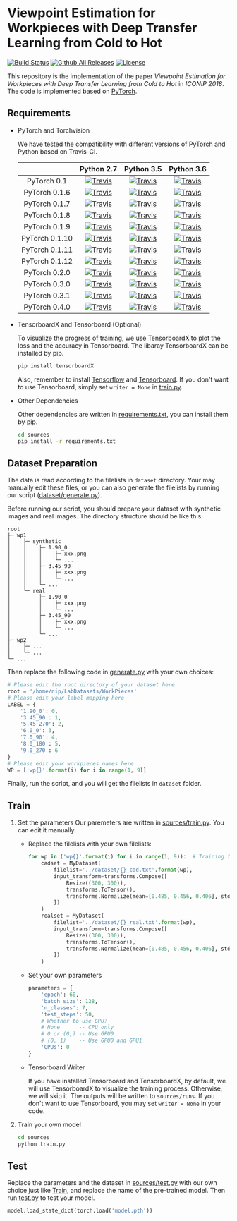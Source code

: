 # Viewpoint Estimation for Workpieces with Deep Transfer Learning from Cold to Hot

[![Build Status][badge]][link]
[![Github All Releases](https://img.shields.io/github/downloads/haotian-wang/viewpoint-estimation/total.svg)](https://github.com/haotian-wang/viewpoint-estimation/releases)
[![License](https://img.shields.io/badge/license-MIT-blue.svg)](https://opensource.org/licenses/MIT)

This repository is the implementation of the paper *Viewpoint Estimation for Workpieces with Deep Transfer Learning from Cold to Hot* in *ICONIP 2018*. The code is implemented based on [PyTorch][pytorch].

## Requirements

- PyTorch and Torchvision

    We have tested the compatibility with different versions of PyTorch and Python based on Travis-CI.

    |                |         Python 2.7         |         Python 3.5         |         Python 3.6         |
    |:--------------:|:--------------------------:|:--------------------------:|:--------------------------:|
    | PyTorch 0.1    | [![Travis][badge1]][link]  | [![Travis][badge13]][link] | [![Travis][badge25]][link] |
    | PyTorch 0.1.6  | [![Travis][badge2]][link]  | [![Travis][badge14]][link] | [![Travis][badge26]][link] |
    | PyTorch 0.1.7  | [![Travis][badge3]][link]  | [![Travis][badge15]][link] | [![Travis][badge27]][link] |
    | PyTorch 0.1.8  | [![Travis][badge4]][link]  | [![Travis][badge16]][link] | [![Travis][badge28]][link] |
    | PyTorch 0.1.9  | [![Travis][badge5]][link]  | [![Travis][badge17]][link] | [![Travis][badge29]][link] |
    | PyTorch 0.1.10 | [![Travis][badge6]][link]  | [![Travis][badge18]][link] | [![Travis][badge30]][link] |
    | PyTorch 0.1.11 | [![Travis][badge7]][link]  | [![Travis][badge19]][link] | [![Travis][badge31]][link] |
    | PyTorch 0.1.12 | [![Travis][badge8]][link]  | [![Travis][badge20]][link] | [![Travis][badge32]][link] |
    | PyTorch 0.2.0  | [![Travis][badge9]][link]  | [![Travis][badge21]][link] | [![Travis][badge33]][link] |
    | PyTorch 0.3.0  | [![Travis][badge10]][link] | [![Travis][badge22]][link] | [![Travis][badge34]][link] |
    | PyTorch 0.3.1  | [![Travis][badge11]][link] | [![Travis][badge23]][link] | [![Travis][badge35]][link] |
    | PyTorch 0.4.0  | [![Travis][badge12]][link] | [![Travis][badge24]][link] | [![Travis][badge36]][link] |

[python]:  https://python.org
[pytorch]: https://pytorch.org
[badge]:   https://travis-ci.org/haotian-wang/ci-test.svg?branch=master
[badge1]:  https://travis-matrix-badges.herokuapp.com/repos/haotian-wang/ci-test/branches/master/1
[badge2]:  https://travis-matrix-badges.herokuapp.com/repos/haotian-wang/ci-test/branches/master/2
[badge3]:  https://travis-matrix-badges.herokuapp.com/repos/haotian-wang/ci-test/branches/master/3
[badge4]:  https://travis-matrix-badges.herokuapp.com/repos/haotian-wang/ci-test/branches/master/4
[badge5]:  https://travis-matrix-badges.herokuapp.com/repos/haotian-wang/ci-test/branches/master/5
[badge6]:  https://travis-matrix-badges.herokuapp.com/repos/haotian-wang/ci-test/branches/master/6
[badge7]:  https://travis-matrix-badges.herokuapp.com/repos/haotian-wang/ci-test/branches/master/7
[badge8]:  https://travis-matrix-badges.herokuapp.com/repos/haotian-wang/ci-test/branches/master/8
[badge9]:  https://travis-matrix-badges.herokuapp.com/repos/haotian-wang/ci-test/branches/master/9
[badge10]: https://travis-matrix-badges.herokuapp.com/repos/haotian-wang/ci-test/branches/master/10
[badge11]: https://travis-matrix-badges.herokuapp.com/repos/haotian-wang/ci-test/branches/master/11
[badge12]: https://travis-matrix-badges.herokuapp.com/repos/haotian-wang/ci-test/branches/master/12
[badge13]: https://travis-matrix-badges.herokuapp.com/repos/haotian-wang/ci-test/branches/master/13
[badge14]: https://travis-matrix-badges.herokuapp.com/repos/haotian-wang/ci-test/branches/master/14
[badge15]: https://travis-matrix-badges.herokuapp.com/repos/haotian-wang/ci-test/branches/master/15
[badge16]: https://travis-matrix-badges.herokuapp.com/repos/haotian-wang/ci-test/branches/master/16
[badge17]: https://travis-matrix-badges.herokuapp.com/repos/haotian-wang/ci-test/branches/master/17
[badge18]: https://travis-matrix-badges.herokuapp.com/repos/haotian-wang/ci-test/branches/master/18
[badge19]: https://travis-matrix-badges.herokuapp.com/repos/haotian-wang/ci-test/branches/master/19
[badge20]: https://travis-matrix-badges.herokuapp.com/repos/haotian-wang/ci-test/branches/master/20
[badge21]: https://travis-matrix-badges.herokuapp.com/repos/haotian-wang/ci-test/branches/master/21
[badge22]: https://travis-matrix-badges.herokuapp.com/repos/haotian-wang/ci-test/branches/master/22
[badge23]: https://travis-matrix-badges.herokuapp.com/repos/haotian-wang/ci-test/branches/master/23
[badge24]: https://travis-matrix-badges.herokuapp.com/repos/haotian-wang/ci-test/branches/master/24
[badge25]: https://travis-matrix-badges.herokuapp.com/repos/haotian-wang/ci-test/branches/master/25
[badge26]: https://travis-matrix-badges.herokuapp.com/repos/haotian-wang/ci-test/branches/master/26
[badge27]: https://travis-matrix-badges.herokuapp.com/repos/haotian-wang/ci-test/branches/master/27
[badge28]: https://travis-matrix-badges.herokuapp.com/repos/haotian-wang/ci-test/branches/master/28
[badge29]: https://travis-matrix-badges.herokuapp.com/repos/haotian-wang/ci-test/branches/master/29
[badge30]: https://travis-matrix-badges.herokuapp.com/repos/haotian-wang/ci-test/branches/master/30
[badge31]: https://travis-matrix-badges.herokuapp.com/repos/haotian-wang/ci-test/branches/master/31
[badge32]: https://travis-matrix-badges.herokuapp.com/repos/haotian-wang/ci-test/branches/master/32
[badge33]: https://travis-matrix-badges.herokuapp.com/repos/haotian-wang/ci-test/branches/master/33
[badge34]: https://travis-matrix-badges.herokuapp.com/repos/haotian-wang/ci-test/branches/master/34
[badge35]: https://travis-matrix-badges.herokuapp.com/repos/haotian-wang/ci-test/branches/master/35
[badge36]: https://travis-matrix-badges.herokuapp.com/repos/haotian-wang/ci-test/branches/master/36
[link]: https://travis-ci.org/haotian-wang/ci-test

- TensorboardX and Tensorboard (Optional)

    To visualize the progress of training, we use TensorboardX to plot the loss and the accuracy in Tensorboard. The libaray TensorboardX can be installed by pip.
    ```bash
    pip install tensorboardX
    ```
    Also, remember to install [Tensorflow](https://www.tensorflow.org) and [Tensorboard](https://www.tensorflow.org/programmers_guide/summaries_and_tensorboard). If you don't want to use Tensorboard, simply set `writer = None` in [train.py](sources/train.py).

- Other Dependencies

    Other dependencies are written in [requirements.txt](sources/requirements.txt), you can install them by pip.
    ```bash
    cd sources
    pip install -r requirements.txt
    ```

## Dataset Preparation

The data is read according to the filelists in `dataset` directory. Your may manually edit these files, or you can also generate the filelists by running our script ([dataset/generate.py](dataset/generate.py)).

Before running our script, you should prepare your dataset with synthetic images and real images. The directory structure should be like this:

```
root
├─ wp1
│    ├─ synthetic
│    │    ├─ 1.90_0
│    │    │    ├─ xxx.png
│    │    │    └─ ...
│    │    ├─ 3.45_90
│    │    │    ├─ xxx.png
│    │    │    └─ ...
│    │    └─ ...
│    └─ real
│         ├─ 1.90_0
│         │    ├─ xxx.png
│         │    └─ ...
│         ├─ 3.45_90
│         │    ├─ xxx.png
│         │    └─ ...
│         └─ ...
├─ wp2
│    ├─ ...
│    └─ ...
└─ ...
```

Then replace the following code in [generate.py](dataset/generate.py) with your own choices:

```python
# Please edit the root directory of your dataset here
root = '/home/nip/LabDatasets/WorkPieces'
# Please edit your label mapping here
LABEL = {
    '1.90_0': 0,
    '3.45_90': 1,
    '5.45_270': 2,
    '6.0_0': 3,
    '7.0_90': 4,
    '8.0_180': 5,
    '9.0_270': 6
}
# Please edit your workpieces names here
WP = ['wp{}'.format(i) for i in range(1, 9)]
```

Finally, run the script, and you will get the filelists in `dataset` folder.

## Train

1. Set the parameters
    Our paremeters are written in [sources/train.py](sources/train.py). You can edit it manually.
    - Replace the filelists with your own filelists:

        ```python
        for wp in ('wp{}'.format(i) for i in range(1, 9)):  # Training from WP1 to WP8
            cadset = MyDataset(
                filelist='../dataset/{}_cad.txt'.format(wp),
                input_transform=transforms.Compose([
                    Resize((300, 300)),
                    transforms.ToTensor(),
                    transforms.Normalize(mean=[0.485, 0.456, 0.406], std=[0.229, 0.224, 0.225])
                ])
            )
            realset = MyDataset(
                filelist='../dataset/{}_real.txt'.format(wp),
                input_transform=transforms.Compose([
                    Resize((300, 300)),
                    transforms.ToTensor(),
                    transforms.Normalize(mean=[0.485, 0.456, 0.406], std=[0.229, 0.224, 0.225])
                ])
            )
        ```
    - Set your own parameters

        ```python
        parameters = {
            'epoch': 60,
            'batch_size': 128,
            'n_classes': 7,
            'test_steps': 50,
            # Whether to use GPU?
            # None      -- CPU only
            # 0 or (0,) -- Use GPU0
            # (0, 1)    -- Use GPU0 and GPU1
            'GPUs': 0
        }
        ```
    - Tensorboard Writer

        If you have installed Tensorboard and TensorboardX, by default, we will use TensorboardX to visualize the training process. Otherwise, we will skip it. The outputs will be written to `sources/runs`. If you don't want to use Tensorboard, you may set `writer = None` in your code.

2. Train your own model
    ```bash
    cd sources
    python train.py
    ```

## Test

Replace the parameters and the dataset in [sources/test.py](sources/test.py) with our own choice just like [Train](#train), and replace the name of the pre-trained model. Then run [test.py](sources/test.py) to test your model.

```python
model.load_state_dict(torch.load('model.pth'))
```
